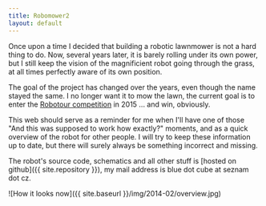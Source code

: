 ```yaml
---
title: Robomower2
layout: default
---
```


Once upon a time I decided that building a robotic lawnmower is not a hard thing to do.
Now, several years later, it is barely rolling under its own power, but
I still keep the vision of the magnificient robot going through the grass, at all times
perfectly aware of its own position.

The goal of the project has changed over the years, even though the name stayed the same.
I no longer want it to mow the lawn, the current goal is to enter the [Robotour competition](http://robotour.cz)
in 2015 ... and win, obviously.

This web should serve as a reminder for me when I'll have one of those
"And this was supposed to work how exactly?" moments, and as a quick overview
of the robot for other people.
I will try to keep these information up to date, but there will surely always
be something incorrect and missing.

The robot's source code, schematics and all other stuff is [hosted on github]({{ site.repository }}),
my mail address is blue dot cube at seznam dot cz.

![How it looks now]({{ site.baseurl }}/img/2014-02/overview.jpg)
